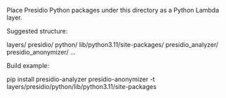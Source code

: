 Place Presidio Python packages under this directory as a Python Lambda layer.

Suggested structure:

layers/
  presidio/
    python/
      lib/python3.11/site-packages/
        presidio_analyzer/
        presidio_anonymizer/
        ...

Build example:

pip install presidio-analyzer presidio-anonymizer -t layers/presidio/python/lib/python3.11/site-packages
